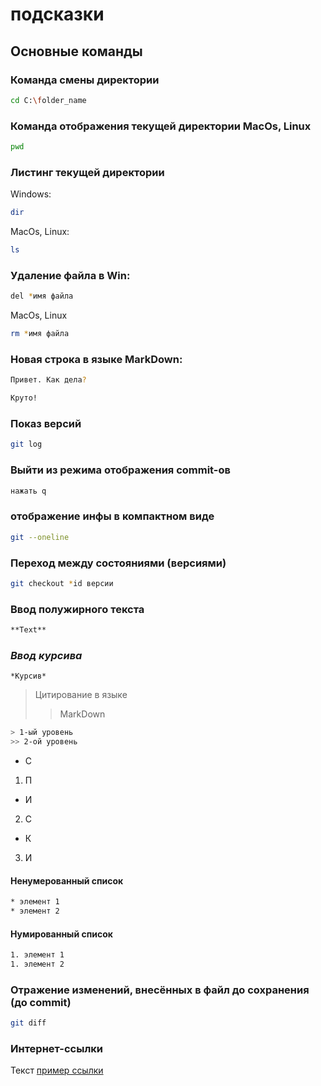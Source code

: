 # подсказки
## Основные команды

### Команда смены директории
```sh
cd C:\folder_name
```

### Команда отображения текущей директории MacOs, Linux
```sh
pwd
```

### Листинг текущей директории 
Windows:
```sh
dir
```
MacOs, Linux:
```sh
ls
```

### Удаление файла в Win:
```sh
del *имя файла
```
MacOs, Linux
```sh
rm *имя файла
```

### Новая строка в языке MarkDown:
```sh
Привет. Как дела?

Круто!
```

### Показ версий
```sh
git log
```

### Выйти из режима отображения commit-ов
```sh
нажать q
```

### отображение инфы в компактном виде
```sh
git --oneline
```

### Переход между состояниями (версиями)
```sh
git checkout *id версии
```

### **Ввод полужирного текста**
```sh
**Text**
```

### *Ввод курсива*
```
*Курсив*
```

>Цитирование в языке
>> MarkDown
```sh
> 1-ый уровень
>> 2-ой уровень
```

* С
1. П
* И
2. С
* К
3. И
#### Ненумерованный список
```sh
* элемент 1
* элемент 2
```
#### Нумированный список
```sh
1. элемент 1
1. элемент 2
```

### Отражение изменений, внесённых в файл до сохранения (до commit)
```sh
git diff
```

### Интернет-ссылки

Текст [пример ссылки](www.google.com "подсказка")

